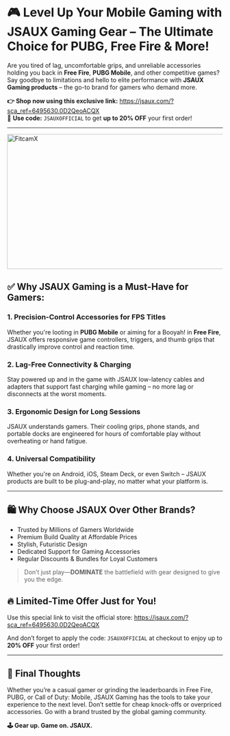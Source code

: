
<h1>🎮 Level Up Your Mobile Gaming with JSAUX Gaming Gear – The Ultimate Choice for PUBG, Free Fire & More!</h1>
<p>Are you tired of lag, uncomfortable grips, and unreliable accessories holding you back in <strong>Free Fire</strong>, <strong>PUBG Mobile</strong>, and other competitive games? Say goodbye to limitations and hello to elite performance with <strong>JSAUX Gaming products</strong> – the go-to brand for gamers who demand more.</p>
<p><strong>👉 Shop now using this exclusive link:</strong> <a href="https://jsaux.com/?sca_ref=6495630.0D2QeoACQX" target="_blank">https://jsaux.com/?sca_ref=6495630.0D2QeoACQX</a><br>🎁 <strong>Use code:</strong> <code>JSAUXOFFICIAL</code> to get <strong>up to 20% OFF</strong> your first order!</p>
<hr>
<a href="https://www.youtube.com/watch?v=VEEXzzrbYxU" target="_blank">
    <img src="https://img.youtube.com/vi/VEEXzzrbYxU/maxresdefault.jpg" alt="FitcamX" width="560" height="315">
</a>
<h2>✅ Why JSAUX Gaming is a Must-Have for Gamers:</h2>
<h3>1. Precision-Control Accessories for FPS Titles</h3>
<p>Whether you're looting in <strong>PUBG Mobile</strong> or aiming for a Booyah! in <strong>Free Fire</strong>, JSAUX offers responsive game controllers, triggers, and thumb grips that drastically improve control and reaction time.</p>
<h3>2. Lag-Free Connectivity & Charging</h3>
<p>Stay powered up and in the game with JSAUX low-latency cables and adapters that support fast charging while gaming – no more lag or disconnects at the worst moments.</p>
<h3>3. Ergonomic Design for Long Sessions</h3>
<p>JSAUX understands gamers. Their cooling grips, phone stands, and portable docks are engineered for hours of comfortable play without overheating or hand fatigue.</p>
<h3>4. Universal Compatibility</h3>
<p>Whether you're on Android, iOS, Steam Deck, or even Switch – JSAUX products are built to be plug-and-play, no matter what your platform is.</p>
<hr>
<h2>🛍️ Why Choose JSAUX Over Other Brands?</h2>
<ul>
<li>Trusted by Millions of Gamers Worldwide</li>
<li>Premium Build Quality at Affordable Prices</li>
<li>Stylish, Futuristic Design</li>
<li>Dedicated Support for Gaming Accessories</li>
<li>Regular Discounts & Bundles for Loyal Customers</li>
</ul>
<blockquote>Don’t just play—<strong>DOMINATE</strong> the battlefield with gear designed to give you the edge.</blockquote>
<h2>🔥 Limited-Time Offer Just for You!</h2>
<p>Use this special link to visit the official store: <a href="https://jsaux.com/?sca_ref=6495630.0D2QeoACQX" target="_blank">https://jsaux.com/?sca_ref=6495630.0D2QeoACQX</a></p>
<p>And don’t forget to apply the code: <code>JSAUXOFFICIAL</code> at checkout to enjoy up to <strong>20% OFF</strong> your first order!</p>
<hr>
<h2>💬 Final Thoughts</h2>
<p>Whether you’re a casual gamer or grinding the leaderboards in Free Fire, PUBG, or Call of Duty: Mobile, JSAUX Gaming has the tools to take your experience to the next level. Don’t settle for cheap knock-offs or overpriced accessories. Go with a brand trusted by the global gaming community.</p>
<p><strong>🕹️ Gear up. Game on. JSAUX.</strong></p>
</body>
</html>
